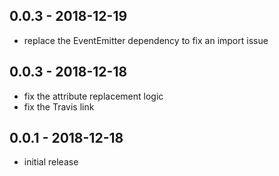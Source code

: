## 0.0.3 - 2018-12-19

- replace the EventEmitter dependency to fix an import issue

## 0.0.3 - 2018-12-18

- fix the attribute replacement logic
- fix the Travis link

## 0.0.1 - 2018-12-18

- initial release
